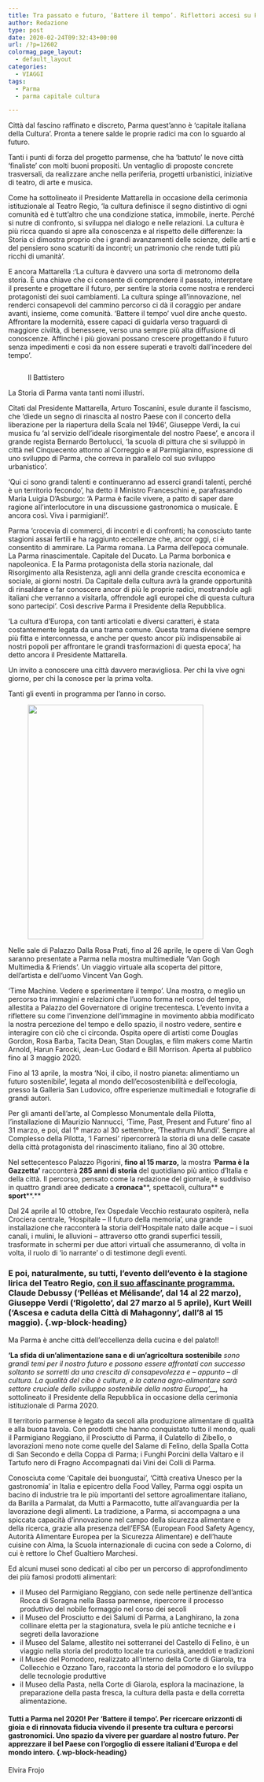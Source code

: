 ```yaml
---
title: Tra passato e futuro, ‘Battere il tempo’. Riflettori accesi su Parma, capitale italiana della Cultura per il 2020, città d’arte e non solo.
author: Redazione
type: post
date: 2020-02-24T09:32:43+00:00
url: /?p=12602
colormag_page_layout:
  - default_layout
categories:
  - VIAGGI
tags:
  - Parma
  - parma capitale cultura

---
```

Città dal fascino raffinato e discreto, Parma quest’anno è ‘capitale italiana della Cultura’. Pronta a tenere salde le proprie radici ma con lo sguardo al futuro.

Tanti i punti di forza del progetto parmense, che ha ‘battuto’ le nove città ‘finaliste’ con molti buoni propositi. Un ventaglio di proposte concrete trasversali, da realizzare anche nella periferia, progetti urbanistici, iniziative di teatro, di arte e musica.

Come ha sottolineato il Presidente Mattarella in occasione della cerimonia istituzionale al Teatro Regio, ‘la cultura definisce il segno distintivo di ogni comunità ed è tutt&#8217;altro che una condizione statica, immobile, inerte. Perché si nutre di confronto, si sviluppa nel dialogo e nelle relazioni. La cultura è più ricca quando si apre alla conoscenza e al rispetto delle differenze: la Storia ci dimostra proprio che i grandi avanzamenti delle scienze, delle arti e del pensiero sono scaturiti da incontri; un patrimonio che rende tutti più ricchi di umanità’.

E ancora Mattarella :‘La cultura è davvero una sorta di metronomo della storia. È una chiave che ci consente di comprendere il passato, interpretare il presente e progettare il futuro, per sentire la storia come nostra e renderci protagonisti dei suoi cambiamenti. La cultura spinge all&#8217;innovazione, nel renderci consapevoli del cammino percorso ci dà il coraggio per andare avanti, insieme, come comunità. ‘Battere il tempo’ vuol dire anche questo. Affrontare la modernità, essere capaci di guidarla verso traguardi di maggiore civiltà, di benessere, verso una sempre più alta diffusione di conoscenze. Affinché i più giovani possano crescere progettando il futuro senza impedimenti e così da non essere superati e travolti dall&#8217;incedere del tempo’.<figure class="wp-block-image size-large">

<img decoding="async" src="https://progressonline.it/wp-content/uploads/2020/02/parma-1890724_640.jpg" alt="" class="wp-image-12605" /> <figcaption>Il Battistero</figcaption></figure> 

La Storia di Parma vanta tanti nomi illustri.

Citati dal Presidente Mattarella, Arturo Toscanini, esule durante il fascismo, che ‘diede un segno di rinascita al nostro Paese con il concerto della liberazione per la riapertura della Scala nel 1946’, Giuseppe Verdi, la cui musica fu ‘al servizio dell&#8217;ideale risorgimentale del nostro Paese’, e ancora il grande regista Bernardo Bertolucci, ‘la scuola di pittura che si sviluppò in città nel Cinquecento attorno al Correggio e al Parmigianino, espressione di uno sviluppo di Parma, che correva in parallelo col suo sviluppo urbanistico’.

‘Qui ci sono grandi talenti e continueranno ad esserci grandi talenti, perché è un territorio fecondo’, ha detto il Ministro Franceschini e, parafrasando Maria Luigia D&#8217;Asburgo: ‘A Parma è facile vivere, a patto di saper dare ragione all&#8217;interlocutore in una discussione gastronomica o musicale. È ancora così. Viva i parmigiani!’.

Parma ‘crocevia di commerci, di incontri e di confronti; ha conosciuto tante stagioni assai fertili e ha raggiunto eccellenze che, ancor oggi, ci è consentito di ammirare. La Parma romana. La Parma dell’epoca comunale. La Parma rinascimentale. Capitale del Ducato. La Parma borbonica e napoleonica. E la Parma protagonista della storia nazionale, dal Risorgimento alla Resistenza, agli anni della grande crescita economica e sociale, ai giorni nostri. Da Capitale della cultura avrà la grande opportunità di rinsaldare e far conoscere ancor di più le proprie radici, mostrandole agli italiani che verranno a visitarla, offrendole agli europei che di questa cultura sono partecipi’. Così descrive Parma il Presidente della Repubblica.

‘La cultura d’Europa, con tanti articolati e diversi caratteri, è stata costantemente legata da una trama comune. Questa trama diviene sempre più fitta e interconnessa, e anche per questo ancor più indispensabile ai nostri popoli per affrontare le grandi trasformazioni di questa epoca’, ha detto ancora il Presidente Mattarella.

Un invito a conoscere una città davvero meravigliosa. Per chi la vive ogni giorno, per chi la conosce per la prima volta.

Tanti gli eventi in programma per l’anno in corso.

<div class="wp-block-image">
  <figure class="alignleft size-large is-resized"><img decoding="async" loading="lazy" src="https://progressonline.it/wp-content/uploads/2020/02/italy-1311731_640.jpg" alt="" class="wp-image-12604" width="357" height="476" /></figure>
</div>

Nelle sale di Palazzo Dalla Rosa Prati, fino al 26 aprile, le opere di Van Gogh saranno presentate a Parma nella mostra multimediale ‘Van Gogh Multimedia & Friends’. Un viaggio virtuale alla scoperta del pittore, dell’artista e dell’uomo Vincent Van Gogh.

‘Time Machine. Vedere e sperimentare il tempo’. Una mostra, o meglio un percorso tra immagini e relazioni che l’uomo forma nel corso del tempo, allestita a Palazzo del Governatore di origine trecentesca. L’evento invita a riflettere su come l’invenzione dell’immagine in movimento abbia modificato la nostra percezione del tempo e dello spazio, il nostro vedere, sentire e interagire con ciò che ci circonda. Ospita opere di artisti come Douglas Gordon, Rosa Barba, Tacita Dean, Stan Douglas, e film makers come Martin Arnold, Harun Farocki, Jean-Luc Godard e Bill Morrison. Aperta al pubblico fino al 3 maggio 2020. 

Fino al 13 aprile, la mostra ‘Noi, il cibo, il nostro pianeta: alimentiamo un futuro sostenibile’, legata al mondo dell’ecosostenibilità e dell’ecologia, presso la Galleria San Ludovico, offre esperienze multimediali e fotografie di grandi autori.

Per gli amanti dell’arte, al Complesso Monumentale della Pilotta, l’installazione di Maurizio Nannucci, ‘Time, Past, Present and Future’ fino al 31 marzo, e poi, dal 1° marzo al 30 settembre, ‘Theathrum Mundi’. Sempre al Complesso della Pilotta, ‘I Farnesi’ ripercorrerà la storia di una delle casate della città protagonista del rinascimento italiano, fino al 30 ottobre. 

Nel settecentesco Palazzo Pigorini, **fino al 15 marzo,** la mostra ‘**Parma è la Gazzetta’** racconterà **285 anni di storia** del quotidiano più antico d&#8217;Italia e della città. Il percorso, pensato come la redazione del giornale, è suddiviso in quattro grandi aree dedicate a **cronaca****, spettacoli, cultura** e **sport****.**

Dal 24 aprile al 10 ottobre, l’ex Ospedale Vecchio restaurato ospiterà, nella Crociera centrale, ‘Hospitale &#8211; Il futuro della memoria’, una grande installazione che racconterà la storia dell’Hospitale nato dalle acque – i suoi canali, i mulini, le alluvioni – attraverso otto grandi superfici tessili, trasformate in schermi per due attori virtuali che assumeranno, di volta in volta, il ruolo di ‘io narrante’ o di testimone degli eventi. 

### E poi, naturalmente, su tutti, l’evento dell’evento è la stagione lirica del Teatro Regio, <a href="https://parma2020.it/it-IT/Il-programma-generale-di-Parma-2020-1.aspx" target="_blank" rel="noreferrer noopener">con il suo affascinante programma.</a> **Claude Debussy** (‘**Pelléas et Mélisande’**, dal 14 al 22 marzo), **Giuseppe Verdi** (‘**Rigoletto**’, dal 27 marzo al 5 aprile), **Kurt Weill** (‘**Ascesa e caduta della Città di Mahagonny’**, dall&#8217;8 al 15 maggio). {.wp-block-heading}

Ma Parma è anche città dell’eccellenza della cucina e del palato!! &nbsp;

**‘**L**a sfida di un’alimentazione sana e di un’agricoltura sostenibile** _sono grandi temi per il nostro futuro e possono essere affrontati con successo soltanto se sorretti da una crescita di consapevolezza e – appunto – di cultura. La qualità del cibo è cultura, e la catena agro-alimentare sarà settore cruciale dello sviluppo sostenibile della nostra Europa’__,_ ha sottolineato il Presidente della Repubblica in occasione della cerimonia istituzionale di Parma 2020.

Il territorio parmense è legato da secoli alla produzione alimentare di qualità e alla buona tavola. Con prodotti che hanno conquistato tutto il mondo, quali il Parmigiano Reggiano, il Prosciutto di Parma, il Culatello di Zibello, o lavorazioni meno note come quelle del Salame di Felino, della Spalla Cotta di San Secondo e della Coppa di Parma; i Funghi Porcini della Valtaro e il Tartufo nero di Fragno Accompagnati dai Vini dei Colli di Parma. 

Conosciuta come ‘Capitale dei buongustai’, ‘Città creativa Unesco per la gastronomia’ in Italia e epicentro della Food Valley, Parma oggi ospita un bacino di industrie tra le più importanti del settore agroalimentare italiano, da Barilla a Parmalat, da Mutti a Parmacotto, tutte all’avanguardia per la lavorazione degli alimenti. La tradizione, a Parma, si accompagna a una spiccata capacità d’innovazione nel campo della sicurezza alimentare e della ricerca, grazie alla presenza dell’EFSA (European Food Safety Agency, Autorità Alimentare Europea per la Sicurezza Alimentare) e dell’haute cuisine con Alma, la Scuola internazionale di cucina con sede a Colorno, di cui è rettore lo Chef Gualtiero Marchesi. 

Ed alcuni musei sono dedicati al cibo per un percorso di approfondimento dei più famosi prodotti alimentari:

  * il Museo del Parmigiano Reggiano, con sede nelle pertinenze dell’antica Rocca di Soragna nella Bassa parmense, ripercorre il processo produttivo del nobile formaggio nel corso dei secoli
  * il Museo del Prosciutto e dei Salumi di Parma, a Langhirano, la zona collinare eletta per la stagionatura, svela le più antiche tecniche e i segreti della lavorazione
  * il Museo del Salame, allestito nei sotterranei del Castello di Felino, è un viaggio nella storia del prodotto locale tra curiosità, aneddoti e tradizioni
  * il Museo del Pomodoro, realizzato all&#8217;interno della Corte di Giarola, tra Collecchio e Ozzano Taro, racconta la storia del pomodoro e lo sviluppo delle tecnologie produttive
  * il Museo della Pasta, nella Corte di Giarola, esplora la macinazione, la preparazione della pasta fresca, la cultura della pasta e della corretta alimentazione.

#### Tutti a Parma nel 2020! Per ‘Battere il tempo’. Per ricercare orizzonti di gioia e di rinnovata fiducia vivendo il presente tra cultura e percorsi gastronomici. Uno spazio da vivere per guardare al nostro futuro. Per apprezzare il bel Paese con l’orgoglio di essere italiani d’Europa e del mondo intero. {.wp-block-heading}

Elvira Frojo